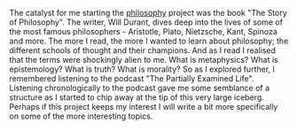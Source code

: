 The catalyst for me starting the [philosophy](/notes) project was the book "The Story of Philosophy". The writer, Will Durant, dives deep into the lives of some of the most famous philosophers - Aristotle, Plato, Nietzsche, Kant, Spinoza and more. The more I read, the more I wanted to learn about philosophy; the different schools of thought and their champions. And as I read I realised that the terms were shockingly alien to me. What is metaphysics? What is epistemology? What is truth? What is morality? So as I explored further, I remembered listening to the podcast "The Partially Examined Life". Listening chronologically to the podcast gave me some semblance of a structure as I started to chip away at the tip of this very large iceberg. Perhaps if this project keeps my interest I will write a bit more specifically on some of the more interesting topics. 